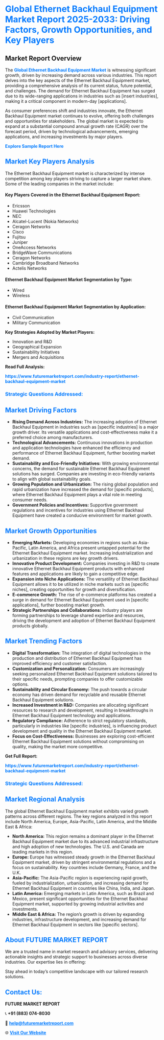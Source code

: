 <h1 style="color: #007BFF;">Global Ethernet Backhaul Equipment Market Report 2025-2033: Driving Factors, Growth Opportunities, and Key Players</h1>

<section id="overview">
<h2>Market Report Overview</h2>
<p>The <a href="https://www.futuremarketreport.com/industry-report/ethernet-backhaul-equipment-market" style="color: #007BFF; text-decoration: none;"><strong>Global Ethernet Backhaul Equipment Market</strong></a> is witnessing significant growth, driven by increasing demand across various industries. This report delves into the key aspects of the Ethernet Backhaul Equipment market, providing a comprehensive analysis of its current status, future potential, and challenges. The demand for Ethernet Backhaul Equipment has surged due to its wide-ranging applications in industries such as [insert industries], making it a critical component in modern-day [applications].</p>
<p>As consumer preferences shift and industries innovate, the Ethernet Backhaul Equipment market continues to evolve, offering both challenges and opportunities for stakeholders. The global market is expected to expand at a substantial compound annual growth rate (CAGR) over the forecast period, driven by technological advancements, emerging applications, and increasing investments by major players.</p>
</section>

<section id="overview">
<p><a href="https://www.futuremarketreport.com/request-sample/reportId=51330" style="color: #007BFF; text-decoration: none;"><strong>Explore Sample Report Here</strong></a></p>
</section>

<section id="key-players">
<h2 style="color: #007BFF;">Market Key Players Analysis</h2>
<p>The Ethernet Backhaul Equipment market is characterized by intense competition among key players striving to capture a larger market share. Some of the leading companies in the market include:</p>
<h4>Key Players Covered in the Ethernet Backhaul Equipment Report:</h4>
<ul><li>Ericsson</li><li>Huawei Technologies</li><li>NEC</li><li>Alcatel-Lucent (Nokia Networks)</li><li>Ceragon Networks</li><li>Cisco</li><li>Fujitsu</li><li>Juniper</li><li>OneAccess Networks</li><li>BridgeWave Communications</li><li>Ceragon Networks</li><li>Cambridge Broadband Networks</li><li>Actelis Networks</li></ul>
<h4>Ethernet Backhaul Equipment Market Segmentation by Type:</h4>
<ul><li>Wired</li><li>Wireless</li></ul>

<h4>Ethernet Backhaul Equipment Market Segmentation by Application:</h4>
<ul><li>Civil Communication</li><li>Military Communication</li></ul>
<p><strong>Key Strategies Adopted by Market Players:</strong></p>
<ul>
<li>Innovation and R&D</li>
<li>Geographical Expansion</li>
<li>Sustainability Initiatives</li>
<li>Mergers and Acquisitions</li>
</ul>
</section>

<section>
<p><strong>Read Full Analysis: </strong></p><a href="https://www.futuremarketreport.com/industry-report/ethernet-backhaul-equipment-market" style="color: #007BFF; text-decoration: none;"><strong>https://www.futuremarketreport.com/industry-report/ethernet-backhaul-equipment-market</strong></a>
<h3 style="color: #007BFF;">Strategic Questions Addressed:</h3>
</section>

<section id="driving-factors">
<h2 style="color: #007BFF;">Market Driving Factors</h2>
<ul>
<li><strong>Rising Demand Across Industries:</strong> The increasing adoption of Ethernet Backhaul Equipment in industries such as [specific industries] is a major growth driver. Its versatile applications and cost-effectiveness make it a preferred choice among manufacturers.</li>
<li><strong>Technological Advancements:</strong> Continuous innovations in production and application technologies have enhanced the efficiency and performance of Ethernet Backhaul Equipment, further boosting market demand.</li>
<li><strong>Sustainability and Eco-Friendly Initiatives:</strong> With growing environmental concerns, the demand for sustainable Ethernet Backhaul Equipment solutions has surged. Companies are investing in eco-friendly variants to align with global sustainability goals.</li>
<li><strong>Growing Population and Urbanization:</strong> The rising global population and rapid urbanization have increased the demand for [specific products], where Ethernet Backhaul Equipment plays a vital role in meeting consumer needs.</li>
<li><strong>Government Policies and Incentives:</strong> Supportive government regulations and incentives for industries using Ethernet Backhaul Equipment have created a conducive environment for market growth.</li>
</ul>
</section>

<section id="growth-opportunities">
<h2 style="color: #007BFF;">Market Growth Opportunities</h2>
<ul>
<li><strong>Emerging Markets:</strong> Developing economies in regions such as Asia-Pacific, Latin America, and Africa present untapped potential for the Ethernet Backhaul Equipment market. Increasing industrialization and urbanization in these regions are key growth drivers.</li>
<li><strong>Innovative Product Development:</strong> Companies investing in R&D to create innovative Ethernet Backhaul Equipment products with enhanced features and applications are likely to gain a competitive edge.</li>
<li><strong>Expansion into Niche Applications:</strong> The versatility of Ethernet Backhaul Equipment allows it to be utilized in niche markets such as [specific niches], creating opportunities for growth and diversification.</li>
<li><strong>E-commerce Growth:</strong> The rise of e-commerce platforms has created a surge in demand for Ethernet Backhaul Equipment used in [specific applications], further boosting market growth.</li>
<li><strong>Strategic Partnerships and Collaborations:</strong> Industry players are forming partnerships to leverage shared expertise and resources, driving the development and adoption of Ethernet Backhaul Equipment products globally.</li>
</ul>
</section>

<section id="trending-factors">
<h2 style="color: #007BFF;">Market Trending Factors</h2>
<ul>
<li><strong>Digital Transformation:</strong> The integration of digital technologies in the production and distribution of Ethernet Backhaul Equipment has improved efficiency and customer satisfaction.</li>
<li><strong>Customization and Personalization:</strong> Consumers are increasingly seeking personalized Ethernet Backhaul Equipment solutions tailored to their specific needs, prompting companies to offer customizable options.</li>
<li><strong>Sustainability and Circular Economy:</strong> The push towards a circular economy has driven demand for recyclable and reusable Ethernet Backhaul Equipment solutions.</li>
<li><strong>Increased Investment in R&D:</strong> Companies are allocating significant resources to research and development, resulting in breakthroughs in Ethernet Backhaul Equipment technology and applications.</li>
<li><strong>Regulatory Compliance:</strong> Adherence to strict regulatory standards, particularly in industries like [specific industries], is influencing product development and quality in the Ethernet Backhaul Equipment market.</li>
<li><strong>Focus on Cost-Effectiveness:</strong> Businesses are exploring cost-efficient Ethernet Backhaul Equipment solutions without compromising on quality, making the market more competitive.</li>
</ul>
</section>

<section>
<p><strong>Get Full Report: </strong></p><a href="https://www.futuremarketreport.com/industry-report/ethernet-backhaul-equipment-market" style="color: #007BFF; text-decoration: none;"><strong>https://www.futuremarketreport.com/industry-report/ethernet-backhaul-equipment-market</strong></a>
<h3 style="color: #007BFF;">Strategic Questions Addressed:</h3>
</section>


<section id="regional-analysis">
<h2 style="color: #007BFF;">Market Regional Analysis</h2>
<p>The global Ethernet Backhaul Equipment market exhibits varied growth patterns across different regions. The key regions analyzed in this report include North America, Europe, Asia-Pacific, Latin America, and the Middle East & Africa:</p>
<ul>
<li><strong>North America:</strong> This region remains a dominant player in the Ethernet Backhaul Equipment market due to its advanced industrial infrastructure and high adoption of new technologies. The U.S. and Canada are leading markets in this region.</li>
<li><strong>Europe:</strong> Europe has witnessed steady growth in the Ethernet Backhaul Equipment market, driven by stringent environmental regulations and a focus on sustainability. Key countries include Germany, France, and the U.K.</li>
<li><strong>Asia-Pacific:</strong> The Asia-Pacific region is experiencing rapid growth, fueled by industrialization, urbanization, and increasing demand for Ethernet Backhaul Equipment in countries like China, India, and Japan.</li>
<li><strong>Latin America:</strong> Emerging markets in Latin America, such as Brazil and Mexico, present significant opportunities for the Ethernet Backhaul Equipment market, supported by growing industrial activities and investments.</li>
<li><strong>Middle East & Africa:</strong> The region’s growth is driven by expanding industries, infrastructure development, and increasing demand for Ethernet Backhaul Equipment in sectors like [specific sectors].</li>
</ul>
</section>

<footer>
<h2 style="color: #007BFF;">About FUTURE MARKET REPORT</h2>
<p>We are a trusted name in market research and advisory services, delivering actionable insights and strategic support to businesses across diverse industries. Our expertise lies in offering:</p>

<p>Stay ahead in today’s competitive landscape with our tailored research solutions.</p>

<h2 style="color: #007BFF;">Contact Us:</h2>
<p><strong>FUTURE MARKET REPORT</strong></p>
<p>📞 <strong>+91 (883) 074-8030</strong></p>
<p>📧 <strong><a href="mailto:help@futuremarketreport.com" style="color: #007BFF;">help@futuremarketreport.com</a></strong></p>
<p>🌐 <strong><a href="https://www.futuremarketreport.com/" style="color: #007BFF;">Visit Our Website</a></strong></p>
</footer>